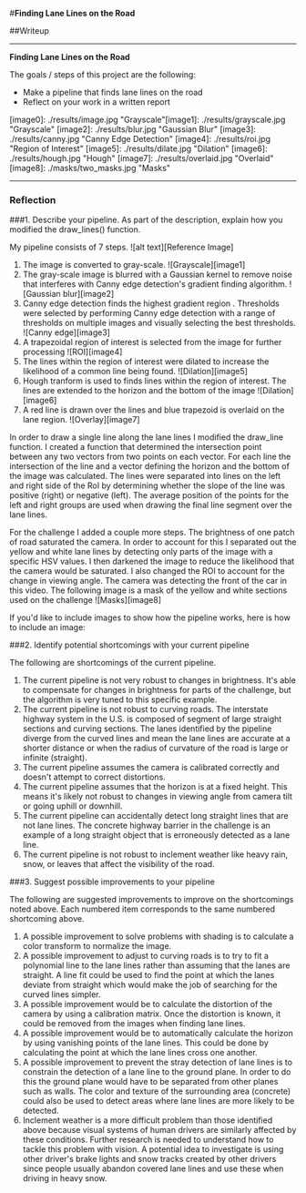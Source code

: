 #**Finding Lane Lines on the Road** 

##Writeup 

---

**Finding Lane Lines on the Road**

The goals / steps of this project are the following:
* Make a pipeline that finds lane lines on the road
* Reflect on your work in a written report


[//]: # (Image References)

[image0]: ./results/image.jpg "Grayscale"[image1]: ./results/grayscale.jpg "Grayscale"
[image2]: ./results/blur.jpg "Gaussian Blur"
[image3]: ./results/canny.jpg "Canny Edge Detection"
[image4]: ./results/roi.jpg "Region of Interest"
[image5]: ./results/dilate.jpg "Dilation"
[image6]: ./results/hough.jpg "Hough"
[image7]: ./results/overlaid.jpg "Overlaid"
[image8]: ./masks/two_masks.jpg "Masks"

---

### Reflection

###1. Describe your pipeline. As part of the description, explain how you modified the draw_lines() function.

My pipeline consists of 7 steps. 
![alt text][Reference Image]
1. The image is converted to gray-scale. ![Grayscale][image1]
2. The gray-scale image is blurred with a Gaussian kernel to remove noise that interferes with Canny edge detection's gradient finding algorithm. ![Gaussian blur][image2]
3. Canny edge detection finds the highest gradient region . Thresholds were selected by performing Canny edge detection with a range of thresholds on multiple images and visually selecting the best thresholds. ![Canny edge][image3]
4. A trapezoidal region of interest is selected from the image for further processing ![ROI][image4]
5. The lines within the region of interest were dilated to increase the likelihood of a common line being found. ![Dilation][image5]
6. Hough tranform is used to finds lines within the region of interest. The lines are extended to the horizon and the bottom of the image ![Dilation][image6]
7. A red line is drawn over the lines and blue trapezoid is overlaid on the lane region. ![Overlay][image7]

In order to draw a single line along the lane lines I modified the draw_line function. I created a function that determined the intersection point between any two vectors from two points on each vector. For each line the intersection of the line and a vector defining the horizon and the bottom of the image was calculated. The lines were separated into lines on the left and right side of the RoI by determining whether the slope of the line was positive (right) or negative (left). The average position of the points for the left and right groups are used when drawing the final line segment over the lane lines.

For the challenge I added a couple more steps. The brightness of one patch of road saturated the camera. In order to account for this I separated out the yellow and white lane lines by detecting only parts of the image with a specific HSV values. I then darkened the image to reduce the likelihood that the camera would be saturated. I also changed the ROI to account for the change in viewing angle. The camera was detecting the front of the car in this video. The following image is a mask of the yellow and white sections used on the challenge ![Masks][image8]

If you'd like to include images to show how the pipeline works, here is how to include an image: 


###2. Identify potential shortcomings with your current pipeline

The following are shortcomings of the current pipeline.
1. The current pipeline is not very robust to changes in brightness. It's able to compensate for changes in brightness for parts of the challenge, but the algorithm is very tuned to this specific example.
2. The current pipeline is not robust to curving roads. The interstate highway system in the U.S. is composed of segment of large straight sections and curving sections. The lanes identified by the pipeline diverge from the curved lines and mean the lane lines are accurate at a shorter distance or when the radius of curvature of the road is large or infinite (straight).
3. The current pipeline assumes the camera is calibrated correctly and doesn't attempt to correct distortions.
4. The current pipeline assumes that the horizon is at a fixed height. This means it's likely not robust to changes in viewing angle from camera tilt or going uphill or downhill.
5. The current pipeline can accidentally detect long straight lines that are not lane lines. The concrete highway barrier in the challenge is an example of a long straight object that is erroneously detected as a lane line.
6. The current pipeline is not robust to inclement weather like heavy rain, snow, or leaves that affect the visibility of the road.

###3. Suggest possible improvements to your pipeline

The following are suggested improvements to  improve on the shortcomings noted above. Each numbered item corresponds to the same numbered shortcoming above.
1. A possible improvement to solve problems with shading is to calculate a color transform to normalize the image.
2. A possible improvement to adjust to curving roads is to try to fit a polynomial line to the lane lines rather than assuming that the lanes are straight. A line fit could be used to find the point at which the lanes deviate from straight which would make the job of searching for the curved lines simpler.
3. A possible improvement would be to calculate the distortion of the camera by using a calibration matrix. Once the distortion is known, it could be removed from the images when finding lane lines.
4. A possible improvement would be to automatically calculate the horizon by using vanishing points of the lane lines. This could be done by calculating the point at which the lane lines cross one another.
5. A possible improvement to prevent the stray detection of lane lines is to constrain the detection of a lane line to the ground plane. In order to do this the ground plane would have to be separated from other planes such as walls. The color and texture of the surrounding area (concrete) could also be used to detect areas where lane lines are more likely to be detected.
6. Inclement weather is a more difficult problem than those identified above because visual systems of human drivers are similarly affected by these conditions. Further research is needed to understand how to tackle this problem with vision. A potential idea to investigate is using other driver's brake lights and snow tracks created by other drivers since people usually abandon covered lane lines and use these when driving in heavy snow. 
